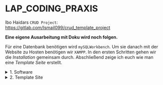 # LAP_CODING_PRAXIS
Ibo Haidars ``CRUD Project``: https://gitlab.com/Ismail099/crud_template_project

**Eine eigene Ausarbeitung mit Doku wird noch folgen.**

Für eine Datenbank benötigen wird ``mySQLWorkbench``. 
Um sie danach mit der Website zu Hosten benötigen wir ``XAMPP``.
In den ersten Schritten gehen wir die *Installation* gemeinsam durch. 
Abschließend zeige ich euch wie man eine *Template Seite* erstellt.

<details>
<summary> 1. Software</summary>

</details>


<details>
<summary> 2. Template Site</summary>

</details>
